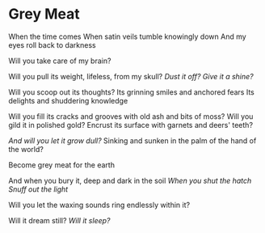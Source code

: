 # Grey Meat



When the time comes
When satin veils tumble knowingly down
And my eyes roll back to darkness

Will you take care of my brain?

Will you pull its weight, lifeless, from my skull?
*Dust it off?*
*Give it a shine?*

Will you scoop out its thoughts?
Its grinning smiles and anchored fears
Its delights and shuddering knowledge

Will you fill its cracks and grooves with old ash and bits of moss?
Will you gild it in polished gold?
Encrust its surface with garnets and deers' teeth?

*And will you let it grow dull?*
Sinking and sunken in the palm of the hand of the world?

Become grey meat for the earth

And when you bury it, deep and dark in the soil
*When you shut the hatch*
*Snuff out the light*

Will you let the waxing sounds ring endlessly within it?

Will it dream still?
*Will it sleep?*